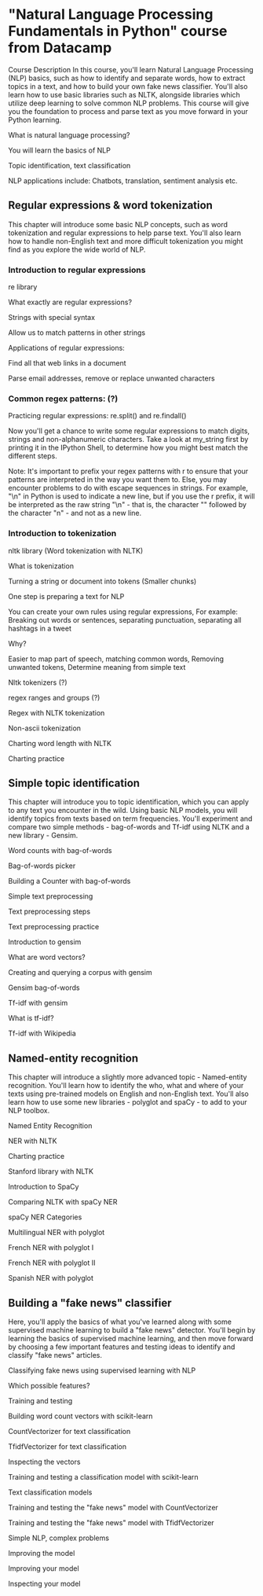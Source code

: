 # "Natural Language Processing Fundamentals in Python" course from Datacamp 

Course Description
In this course, you'll learn Natural Language Processing (NLP) basics, such as how to identify and separate words, how to extract topics in a text, and how to build your own fake news classifier. You'll also learn how to use basic libraries such as NLTK, alongside libraries which utilize deep learning to solve common NLP problems. This course will give you the foundation to process and parse text as you move forward in your Python learning.

What is natural language processing?

You will learn the basics of NLP

Topic identification, text classification

NLP applications include:
Chatbots, translation, sentiment analysis etc.


## Regular expressions & word tokenization

This chapter will introduce some basic NLP concepts, such as word tokenization and regular expressions to help parse text. You'll also learn how to handle non-English text and more difficult tokenization you might find as you explore the wide world of NLP.

### Introduction to regular expressions

re library 

What exactly are regular expressions?

Strings with special syntax

Allow us to match patterns in other strings

Applications of regular expressions: 

Find all that web links in a document

Parse email addresses, remove or replace unwanted characters

### Common regex patterns: (?)

Practicing regular expressions: re.split() and re.findall()

Now you'll get a chance to write some regular expressions to match digits, strings and non-alphanumeric characters. Take a look at my_string first by printing it in the IPython Shell, to determine how you might best match the different steps.

Note: It's important to prefix your regex patterns with r to ensure that your patterns are interpreted in the way you want them to. Else, you may encounter problems to do with escape sequences in strings. For example, "\n" in Python is used to indicate a new line, but if you use the r prefix, it will be interpreted as the raw string "\n" - that is, the character "\" followed by the character "n" - and not as a new line.

### Introduction to tokenization

nltk library (Word tokenization with NLTK)

What is tokenization

Turning a string or document into tokens (Smaller chunks)

One step is preparing a text for NLP

You can create your own rules using regular expressions, For example: Breaking out words or sentences, separating punctuation, separating all hashtags in a tweet 

Why?

Easier to map part of speech, matching common words, Removing unwanted tokens, Determine meaning from simple text

Nltk tokenizers (?)

regex ranges and groups (?)

Regex with NLTK tokenization

Non-ascii tokenization

Charting word length with NLTK

Charting practice


## Simple topic identification

This chapter will introduce you to topic identification, which you can apply to any text you encounter in the wild. Using basic NLP models, you will identify topics from texts based on term frequencies. You'll experiment and compare two simple methods - bag-of-words and Tf-idf using NLTK and a new library - Gensim.

Word counts with bag-of-words

Bag-of-words picker

Building a Counter with bag-of-words

Simple text preprocessing

Text preprocessing steps

Text preprocessing practice

Introduction to gensim

What are word vectors?

Creating and querying a corpus with gensim

Gensim bag-of-words

Tf-idf with gensim

What is tf-idf?

Tf-idf with Wikipedia

## Named-entity recognition

This chapter will introduce a slightly more advanced topic - Named-entity recognition. You'll learn how to identify the who, what and where of your texts using pre-trained models on English and non-English text. You'll also learn how to use some new libraries - polyglot and spaCy - to add to your NLP toolbox.



Named Entity Recognition

NER with NLTK

Charting practice

Stanford library with NLTK

Introduction to SpaCy

Comparing NLTK with spaCy NER

spaCy NER Categories

Multilingual NER with polyglot

French NER with polyglot I

French NER with polyglot II

Spanish NER with polyglot


## Building a "fake news" classifier

Here, you'll apply the basics of what you've learned along with some supervised machine learning to build a "fake news" detector. You'll begin by learning the basics of supervised machine learning, and then move forward by choosing a few important features and testing ideas to identify and classify "fake news" articles. 


Classifying fake news using supervised learning with NLP

Which possible features?

Training and testing

Building word count vectors with scikit-learn


CountVectorizer for text classification

TfidfVectorizer for text classification

Inspecting the vectors


Training and testing a classification model with scikit-learn

Text classification models

Training and testing the "fake news" model with CountVectorizer

Training and testing the "fake news" model with TfidfVectorizer

Simple NLP, complex problems

Improving the model

Improving your model

Inspecting your model

